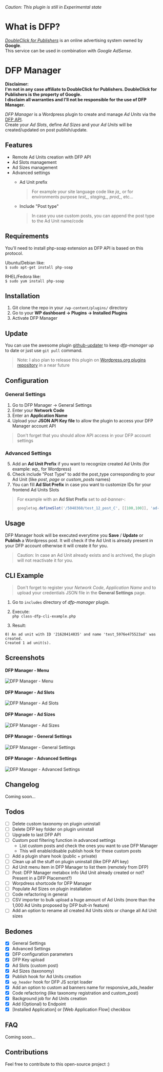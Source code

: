 _Caution: This plugin is still in Experimental state_

# What is DFP?

*[DoubleClick for Publishers](https://www.doubleclickbygoogle.com/ja/solutions/revenue-management/dfp/)* is an online advertising system owned by **Google**.  
This service can be used in combination with *Google AdSense*. 

# DFP Manager

**Disclaimer:**  
**I'm not in any case affiliate to DoubleClick for Publishers. DoubleClick for Publishers is the property of Google.**  
**I disclaim all warranties and I'll not be responsible for the use of DFP Manager.**

*DFP Manager* is a Wordpress plugin to create and manage *Ad Units* via the [DFP API](https://www.google.com/intl/en_ALL/doubleclick/tos/dfp-api-terms.html).  
Create your *Ad Slots*, define *Ad Sizes* and your *Ad Units* will be created/updated on post publish/update. 

## Features  

  + Remote Ad Units creation with DFP API
  + Ad Slots management
  + Ad Sizes management
  + Advanced settings
    - Ad Unit prefix  

      > For example your site language code like *ja_* or for environments purpose *test_*, *staging_*, *prod_*, etc...  

    - Include "Post type"  

      > In case you use custom posts, you can append the post type to the Ad Unit name/code

## Requirements

You'll need to install php-soap extension as DFP API is based on this protocol.

Ubuntu/Debian like:  
`$ sudo apt-get install php-soap`

RHEL/Fedora like:  
`$ sudo yum install php-soap`


## Installation

1) Git clone the repo in your `/wp-content/plugins/` directory
2) Go to your **WP dashboard -> Plugins -> Installed Plugins**
3) Activate DFP Manager


## Update  

You can use the awesome plugin [github-updater](https://github.com/afragen/github-updater/) to keep *dfp-manager* up to date or just use `git pull` command.  

> Note: I also plan to release this plugin on [Wordpress.org plugins repository](https://wordpress.org/plugins/) in a near future

## Configuration  

### General Settings

1) Go to DFP Manager -> General Settings  
2) Enter your **Network Code**  
3) Enter an **Application Name**  
4) Upload your **JSON API Key file** to allow the plugin to access your DFP Manager account API  

> Don't forget that you should allow API access in your DFP account settings  

### Advanced Settings

5) Add an **Ad Unit Prefix** if you want to recognize created Ad Units (for example: *wp_* for Wordpress)  
6) Check include "Post Type" to add the post_type corresponding to your Ad Unit  (like *post*, *page* or *custom_posts* names)
7) You can fill **Ad Slot Prefix** in case you want to customize IDs for your frontend Ad Units Slots  

> For example with an **Ad Slot Prefix** set to *ad-banner-*:
> ```javascript
> googletag.defineSlot('/5048360/test_12_post_C', [[100,100]], 'ad-banner-C').addService(googletag.pubads());
> ```

## Usage

DFP Manager hook will be executed everytime you __Save__ / __Update__ or __Publish__ a Wordpress post. It will check if the Ad Unit is already present in your DFP account otherwise it will create it for you.  

> Caution: In case an Ad Unit already exists and is archived, the plugin will not reactivate it for you.  

## CLI Example

> Don't forget to register your *Network Code*, *Application Name* and to upload your credentials JSON file in the **General Settings** page.  

1) Go to `includes` directory of *dfp-manager* plugin.

2) Execute:  
`php class-dfp-cli-example.php`

3) Result:  
```
0) An ad unit with ID '21620414035' and name 'test_5976e475523ad' was created.  
Created 1 ad unit(s).
```

## Screenshots

#### DFP Manager - Menu
![DFP Manager - Menu](./assets/dfp-manager-menu.png)

#### DFP Manager - Ad Slots
![DFP Manager - Ad Slots](./assets/dfp-manager-ad-slots.png)

#### DFP Manager - Ad Sizes
![DFP Manager - Ad Sizes](./assets/dfp-manager-ad-sizes.png)

#### DFP Manager - General Settings
![DFP Manager - General Settings](./assets/dfp-manager-general-settings.png)

#### DFP Manager - Advanced Settings
![DFP Manager - Advanced Settings](./assets/dfp-manager-advanced-settings.png)

## Changelog

Coming soon...

## Todos
  
  - [ ] Delete custom taxonomy on plugin uninstall
  - [ ] Delete DFP key folder on plugin uninstall
  - [ ] Upgrade to last DFP API
  - [ ] Custom post filtering function in advanced settings
    - List custom posts and check the ones you want to use DFP Manager
    - This will enable/disable publish hook for these custom posts
  - [ ] Add a plugin share hook (public + private)
  - [ ] Clean up all the stuff on plugin uninstall (like DFP API key)
  - [ ] Ad Unit menu item in DFP Manager to list them (remotely from DFP)
  - [ ] Post: DFP Manager metabox info (Ad Unit already created or not? Present in a DFP Placement?)
  - [ ] Worpdress shortcode for DFP Manager
  - [ ] Populate Ad Sizes on plugin installation
  - [ ] Code refactoring in general
  - [ ] CSV importer to bulk upload a huge amount of Ad Units (more than the 1,000 Ad Units proposed by DFP bult-in feature)
  - [ ] Add an option to rename all created Ad Units slots or change all Ad Unit sizes

## Bedones  

 - [x] General Settings
 - [x] Advanced Settings
 - [x] DFP configuration parameters
 - [x] DFP Key upload
 - [x] Ad Slots (custom post)
 - [x] Ad Sizes (taxonomy)
 - [x] Publish hook for Ad Units creation
 - [x] `wp_header` hook for DFP JS script loader
 - [x] Add an option to custom ad banners name for responsive_ads_header
 - [x] Code refactoring (like taxonomy registration and custom_post)
 - [x] Background job for Ad Units creation
 - [x] Add (Optional) to Endpoint
 - [x] [Installed Application] or [Web Application Flow] checkbox

## FAQ  

Coming soon...

## Contributions

Feel free to contribute to this open-source project :)